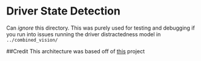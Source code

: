 # Driver State Detection
Can *ignore* this directory. This was purely used for testing and debugging if you run into issues running the driver distractedness model in `../combined_vision/`

##Credit
This architecture was based off of [this](https://github.com/e-candeloro/Driver-State-Detection) project
